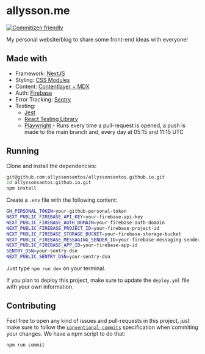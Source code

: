 # allysson.me

[![Commitizen friendly](https://img.shields.io/badge/commitizen-friendly-brightgreen.svg)](http://commitizen.github.io/cz-cli/)

My personal website/blog to share some front-end ideas with everyone!

## Made with

- Framework: [NextJS](https://nextjs.org/)
- Styling: [CSS Modules](https://github.com/css-modules/css-modules)
- Content: [Contentlayer + MDX](https://www.contentlayer.dev/)
- Auth: [Firebase](https://firebase.google.com/docs/auth)
- Error Tracking: [Sentry](https://sentry.io/)
- Testing:
  - [Jest](https://jestjs.io/)
  - [React Testing Library](https://testing-library.com/docs/react-testing-library/intro/)
  - [Playwright](https://playwright.dev/) - Runs every time a pull-request is opened, a push is made to the main
    branch and, every day at 05:15 and 11:15 UTC

## Running

Clone and install the dependencies:

```bash
git@github.com:allyssonsantos/allyssonsantos.github.io.git
cd allyssonsantos.github.io.git
npm install
```

Create a `.env` file with the following content:

```bash
GH_PERSONAL_TOKEN=your-github-personal-token
NEXT_PUBLIC_FIREBASE_API_KEY=your-firebase-api-key
NEXT_PUBLIC_FIREBASE_AUTH_DOMAIN=your-firebase-auth-domain
NEXT_PUBLIC_FIREBASE_PROJECT_ID=your-firebase-project-id
NEXT_PUBLIC_FIREBASE_STORAGE_BUCKET=your-firebase-storage-bucket
NEXT_PUBLIC_FIREBASE_MESSAGING_SENDER_ID=your-firebase-messaging-sender-id
NEXT_PUBLIC_FIREBASE_APP_ID=your-firebase-app-id
SENTRY_DSN=your-sentry-dsn
NEXT_PUBLIC_SENTRY_DSN=your-sentry-dsn
```

Just type `npm run dev` on your terminal.

If you plan to deploy this project, make sure to update the `deploy.yml` file
with your own information.

## Contributing

Feel free to open any kind of issues and pull-requests in this project, just
make sure to follow the [`conventional-commits`](https://www.conventionalcommits.org/en/v1.0.0/)
specification when commiting your changes. We have a npm script to do that:

```bash
npm run commit
```
